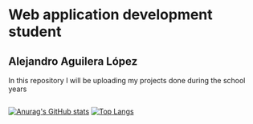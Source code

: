 # Web application development student
## Alejandro Aguilera López
In this repository I will be uploading my projects 
done during the school years

<img scr="img/banner.png"></img>

[![Anurag's GitHub stats](https://github-readme-stats.vercel.app/api?username=alexbaaaa)](https://github.com/anuraghazra/github-readme-stats)
[![Top Langs](https://github-readme-stats.vercel.app/api/top-langs/?username=anuraghazra&layout=donut)](https://github.com/anuraghazra/github-readme-stats)
